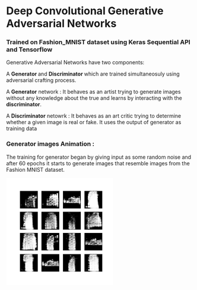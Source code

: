 # Deep Convolutional Generative Adversarial Networks 

### Trained on Fashion_MNIST dataset using Keras Sequential API and Tensorflow

Generative Adversarial Networks have two components:

<p> A <strong> Generator </strong> and <strong> Discriminator </strong> which are trained simultaneosuly using adversarial crafting process. <p>

<p> A <strong>Generator</strong> network : It behaves as an artist trying to generate images without any knowledge about the true and learns by interacting with the <strong>discriminator</strong>. <p>

<p> A <strong>Discriminator</strong> netowrk : It behaves as an art critic trying to determine whether a given image is real or fake. It uses the output of generator as training data <p>


### Generator images Animation : 

The training for generator began by giving input as some random noise and after 60 epochs it starts to generate images that resemble images from the Fashion MNIST dataset.

![](fmdcgan.gif)
